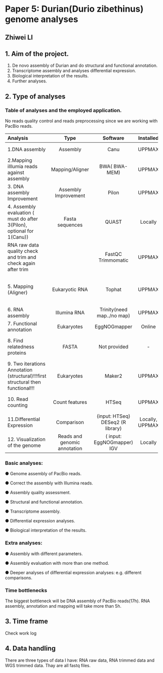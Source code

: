 # Paper 5: Durian(Durio zibethinus) genome analyses

## Zhiwei LI

## 1. Aim of the project.

1. De novo assembly of Durian and do structural and functional annotation.
2. Transcriptome assembly and analyses differential expression.
3. Biological interpretation of the results.
4. Further analyses.

## 2. Type of analyses

### Table of analyses and the employed application.

No reads quality control and reads preprocessing since we are working with PacBio reads.

| Analysis                                                     |             Type             |                           Software                           |    Installed    |                   ERT                    | Input/note                                                   |
| :----------------------------------------------------------- | :--------------------------: | :----------------------------------------------------------: | :-------------: | :--------------------------------------: | ------------------------------------------------------------ |
| 1.DNA assembly                                               |           Assembly           |                             Canu                             |     UPPMAX      |            **~17h (4 cores)**            | PacBio reads;                                                |
| 2.Mapping illlumia reads against assembly                    |       Mapping/Aligner        |                        BWA( BWA-MEM)                         |     UPPMAX      |                   ~ 1h                   | Illumina read to PacBio assembly (for BAM file as Pilon input) |
| 3. DNA assembly Improvement                                  |     Assembly Improvement     |                            Pilon                             |     UPPMAX      |                  ~30min                  | PacBio assembly; BAM file;                                   |
| 4. Assembly  evaluation ( must do after 3(Pilon), optional for 1(Canu)) |       Fasta sequences        |                            QUAST                             |     Locally     |                    ~                     | Assembly()                                                   |
| RNA raw data quality check and trim and check again after trim |                              |                      FastQC Trimmomatic                      |     UPPMAX      |                    ~                     |                                                              |
| 5. Mapping (Aligner)                                         |        Eukaryotic RNA        |                            Tophat                            |     UPPMAX      |            **~5h (2 cores)**             | Downloaded DNA sequence, different pairs of RNA reads. Part for 6, all for 10. |
| 6. RNA assembly                                              |         Illumina RNA         |                  Trinity(need map../no map)                  |     UPPMAX      |           **~5.5h (4 cores)**            | **Merged** BAM file from Tophat.                             |
| 7. Functional annotation                                     |          Eukaryotes          |                         EggNOGmapper                         |     Online      |                                          | maker.protein.fasta from Maker2                              |
| 8. Find relatedness proteins                                 |            FASTA             |                         Not provided                         |        -        |                    -                     | Reduce the number of species to run faster,  (arabidopsis)   |
| 9. Two iterations Annotation (structural)!!!first structural then functional!!! |          Eukaryotes          |                            Maker2                            |     UPPMAX      | **Two iterations 6,12h(long) (4 cores)** | (Input: assembly trinity output and relatedness protein)     |
| 10. Read counting                                            |        Count features        |                            HTSeq                             |     UPPMAX      |                    ~                     | BAM files from Tophat, gff from Maker2                       |
| 11.Differential Expression                                   |          Comparison          | (input:  																										HTSeq) DESeq2 (R library) | Locally, UPPMAX |                 Variable                 | counts from HTseq                                            |
| 12. Visualization of the genome                              | Reads and genomic annotation | ( input:																										EggNOGmapper) IGV |     Locally     |                 Variable                 | genome, .Gff, bam(one of each, then add more)                |

### Basic analyses:

●  Genome assembly of PacBio reads.

●  Correct the assembly with Illumina reads.

●  Assembly quality assessment.

●  Structural and functional annotation.

●  Transcriptome assembly.

●  Differential expression analyses.

●  Biological interpretation of the results.

### Extra analyses:

●  Assembly with different parameters.

●  Assembly evaluation with more than one method.

●  Deeper analyses of differential expression analyses: e.g. different comparisons.

### Time bottlenecks

The biggest bottleneck will be DNA assembly of PacBio reads(17h). RNA assembly, annotation and mapping will take more than 5h.



## 3. Time frame

Check work log

## 4. Data handling

There are three types of data I have: RNA raw data, RNA trimmed data and WGS trimmed data. Thay are all fastq files.